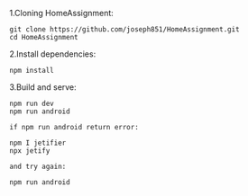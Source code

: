 
1.Cloning HomeAssignment:

	git clone https://github.com/joseph851/HomeAssignment.git
	cd HomeAssignment
   
2.Install dependencies:

	npm install


3.Build and serve:

	npm run dev 
	npm run android
	
	if npm run android return error:
	
	npm I jetifier
	npx jetify
	
	and try again:
	
	npm run android
	
